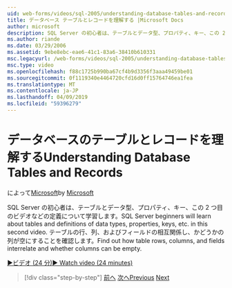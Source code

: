 ```yaml
---
uid: web-forms/videos/sql-2005/understanding-database-tables-and-records
title: データベース テーブルとレコードを理解する |Microsoft Docs
author: microsoft
description: SQL Server の初心者は、テーブルとデータ型、プロパティ、キー、この 2 つ目のビデオなどの定義について学習します。 方法については、テーブルの行、列をしています.
ms.author: riande
ms.date: 03/29/2006
ms.assetid: 9ebe8ebc-eae6-41c1-83a6-38410b610331
msc.legacyurl: /web-forms/videos/sql-2005/understanding-database-tables-and-records
msc.type: video
ms.openlocfilehash: f88c1725b990ba67cf4b9d3356f3aaa49459be01
ms.sourcegitcommit: 0f1119340e4464720cfd16d0ff15764746ea1fea
ms.translationtype: MT
ms.contentlocale: ja-JP
ms.lasthandoff: 04/09/2019
ms.locfileid: "59396279"
---
```

# <a name="understanding-database-tables-and-records"></a><span data-ttu-id="91fc0-104">データベースのテーブルとレコードを理解する</span><span class="sxs-lookup"><span data-stu-id="91fc0-104">Understanding Database Tables and Records</span></span>

<span data-ttu-id="91fc0-105">によって[Microsoft](https://github.com/microsoft)</span><span class="sxs-lookup"><span data-stu-id="91fc0-105">by [Microsoft](https://github.com/microsoft)</span></span>

<span data-ttu-id="91fc0-106">SQL Server の初心者は、テーブルとデータ型、プロパティ、キー、この 2 つ目のビデオなどの定義について学習します。</span><span class="sxs-lookup"><span data-stu-id="91fc0-106">SQL Server beginners will learn about tables and definitions of data types, properties, keys, etc. in this second video.</span></span> <span data-ttu-id="91fc0-107">テーブルの行、列、およびフィールドの相互関係し、かどうかの列が空にすることを確認します。</span><span class="sxs-lookup"><span data-stu-id="91fc0-107">Find out how table rows, columns, and fields interrelate and whether columns can be empty.</span></span>

[<span data-ttu-id="91fc0-108">&#9654;ビデオ (24 分)</span><span class="sxs-lookup"><span data-stu-id="91fc0-108">&#9654; Watch video (24 minutes)</span></span>](https://channel9.msdn.com/Blogs/ASP-NET-Site-Videos/understanding-database-tables-and-records)

> [!div class="step-by-step"]
> <span data-ttu-id="91fc0-109">[前へ](what-is-a-database.md)
> [次へ](more-about-column-data-types-and-other-properties.md)</span><span class="sxs-lookup"><span data-stu-id="91fc0-109">[Previous](what-is-a-database.md)
[Next](more-about-column-data-types-and-other-properties.md)</span></span>
